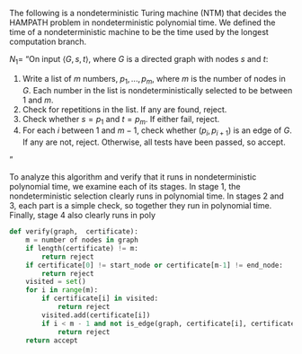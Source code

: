 The following is a nondeterministic Turing machine (NTM) that decides the HAMPATH problem in nondeterministic polynomial time. We defined the time of a nondeterministic machine to be the time used by the longest computation branch.

$N_1 =$
“On input $⟨G,s,t⟩$, where $G$ is a directed graph with nodes $s$ and $t$:

1. Write a list of $m$ numbers, $p_1,...,p_m$, where $m$ is the number of nodes in $G$. Each number in the list is nondeterministically selected to be between $1$ and $m$.
2. Check for repetitions in the list. If any are found, reject.
3. Check whether $s= p_1$ and $t= p_m$. If either fail, reject.
4. For each $i$ between $1$ and $m−1$, check whether $(p_i,p_{i+1})$ is an edge of $G$. If any are not, reject. Otherwise, all tests have been passed, so accept.

”

To analyze this algorithm and verify that it runs in nondeterministic polynomial time, we examine each of its stages. In stage 1, the nondeterministic selection clearly runs in polynomial time. In stages 2 and 3, each part is a simple check, so together they run in polynomial time. Finally, stage 4 also clearly runs in poly

```py
def verify(graph,  certificate):
    m = number of nodes in graph
    if length(certificate) != m:
        return reject
    if certificate[0] != start_node or certificate[m-1] != end_node:
        return reject
    visited = set()
    for i in range(m):
        if certificate[i] in visited:
            return reject
        visited.add(certificate[i])
        if i < m - 1 and not is_edge(graph, certificate[i], certificate[i + 1]):
            return reject
    return accept
```
